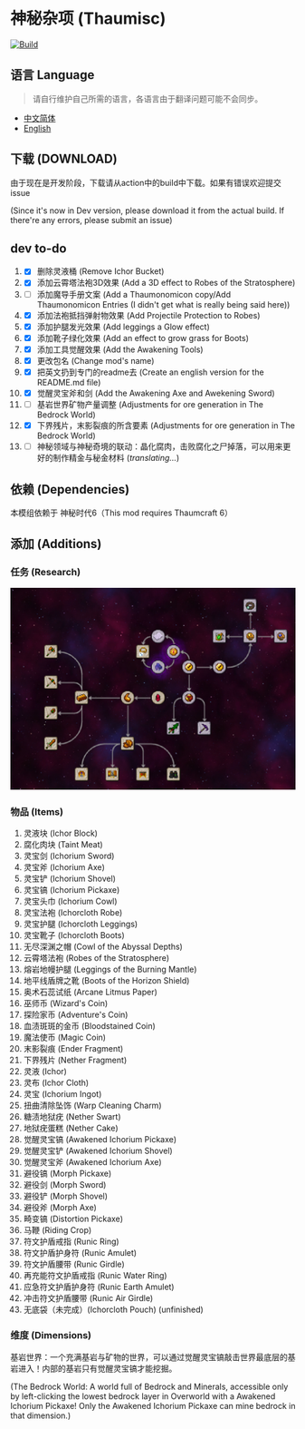 # 神秘杂项 (Thaumisc)

 [![Build](https://github.com/KELETU66666/keletupack/actions/workflows/main.yml/badge.svg?branch=backport)](https://github.com/KELETU66666/keletupack/actions/workflows/main.yml)

## 语言 Language
> 请自行维护自己所需的语言，各语言由于翻译问题可能不会同步。

- [中文简体](./README.md)
- [English](./doc/en_us/README.md)

## 下载 (DOWNLOAD)
由于现在是开发阶段，下载请从action中的build中下载。如果有错误欢迎提交issue

(Since it's now in Dev version, please download it from the actual build. If there're any errors, please submit an issue)

## dev to-do

1. - [x] 删除灵液桶 (Remove Ichor Bucket)
2. - [x] 添加云霄塔法袍3D效果 (Add a 3D effect to Robes of the Stratosphere)
3. - [ ] 添加魔导手册文案 (Add a Thaumonomicon copy/Add Thaumonomicon Entries (I didn't get what is really being said here))
4. - [x] 添加法袍抵挡弹射物效果 (Add Projectile Protection to Robes)
5. - [x] 添加护腿发光效果 (Add leggings a Glow effect)
6. - [x] 添加靴子绿化效果 (Add an effect to grow grass for Boots)
7. - [x] 添加工具觉醒效果 (Add the Awakening Tools)
8. - [x] 更改包名 (Change mod's name)
9. - [x] 把英文扔到专门的readme去 (Create an english version for the README.md file)
10. - [x] 觉醒灵宝斧和剑 (Add the Awakening Axe and Awekening Sword)
11. - [ ] 基岩世界矿物产量调整 (Adjustments for ore generation in The Bedrock World)
12. - [x] 下界残片，末影裂痕的所含要素 (Adjustments for ore generation in The Bedrock World)
13. - [ ] 神秘领域与神秘奇境的联动：晶化腐肉，击败腐化之尸掉落，可以用来更好的制作精金与秘金材料 (*translating...*)

## 依赖 (Dependencies)

本模组依赖于 神秘时代6（This mod requires Thaumcraft 6）

## 添加 (Additions)

### 任务 (Research)

![添加的任务](./doc/zh_cn/image/研究.png)

### 物品 (Items)

1. 灵液块 (Ichor Block)
2. 腐化肉块 (Taint Meat)
3. 灵宝剑 (Ichorium Sword)
4. 灵宝斧 (Ichorium Axe)
5. 灵宝铲 (Ichorium Shovel)
6. 灵宝镐 (Ichorium Pickaxe)
7. 灵宝头巾 (Ichorium Cowl)
8. 灵宝法袍 (Ichorcloth Robe)
9. 灵宝护腿 (Ichorcloth Leggings)
10. 灵宝靴子 (Ichorcloth Boots)
11. 无尽深渊之帽 (Cowl of the Abyssal Depths)
12. 云霄塔法袍 (Robes of the Stratosphere)
13. 熔岩地幔护腿 (Leggings of the Burning Mantle)
14. 地平线盾牌之靴 (Boots of the Horizon Shield)
15. 奥术石蕊试纸 (Arcane Litmus Paper)
16. 巫师币 (Wizard's Coin)
17. 探险家币 (Adventure's Coin)
18. 血渍斑斑的金币 (Bloodstained Coin)
19. 魔法使币 (Magic Coin)
20. 末影裂痕 (Ender Fragment)
21. 下界残片 (Nether Fragment)
22. 灵液 (Ichor)
23. 灵布 (Ichor Cloth)
24. 灵宝 (Ichorium Ingot)
25. 扭曲清除坠饰 (Warp Cleaning Charm)
26. 糖渍地狱疣 (Nether Swart)
27. 地狱疣蛋糕 (Nether Cake)
28. 觉醒灵宝镐 (Awakened Ichorium Pickaxe)
29. 觉醒灵宝铲 (Awakened Ichorium Shovel)
30. 觉醒灵宝斧 (Awakened Ichorium Axe)
31. 避役镐 (Morph Pickaxe)
32. 避役剑 (Morph Sword)
33. 避役铲 (Morph Shovel)
34. 避役斧 (Morph Axe)
35. 畸变镐 (Distortion Pickaxe)
36. 马鞭 (Riding Crop)
37. 符文护盾戒指 (Runic Ring)
38. 符文护盾护身符 (Runic Amulet)
39. 符文护盾腰带 (Runic Girdle)
40. 再充能符文护盾戒指 (Runic Water Ring)
41. 应急符文护盾护身符 (Runic Earth Amulet)
42. 冲击符文护盾腰带 (Runic Air Girdle)
43. 无底袋（未完成）(Ichorcloth Pouch) (unfinished)

### 维度 (Dimensions)

基岩世界：一个充满基岩与矿物的世界，可以通过觉醒灵宝镐敲击世界最底层的基岩进入！内部的基岩只有觉醒灵宝镐才能挖掘。

(The Bedrock World: A world full of Bedrock and Minerals, accessible only by left-clicking the lowest bedrock layer in Overworld with a Awakened Ichorium Pickaxe! Only the Awakened Ichorium Pickaxe can mine bedrock in that dimension.)
